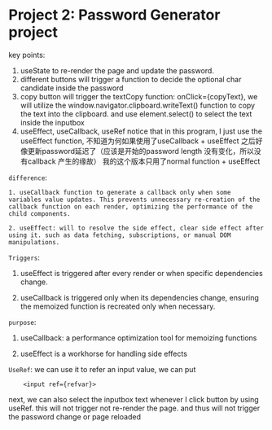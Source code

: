 # Project 2: Password Generator project
key points: 
1. useState to re-render the page and update the password. 
2. different buttons will trigger a function to decide the optional char candidate inside the password
3. copy button will trigger the textCopy function: onClick={copyText}, we will utilize the window.navigator.clipboard.writeText() function to copy the text into the clipboard. and use element.select() to select the text inside the inputbox
4. useEffect, useCallback, useRef
    notice that in this program, I just use the useEffect function, 不知道为何如果使用了useCallback + useEffect 之后好像更新password延迟了（应该是开始的password length 没有变化，所以没有callback 产生的缘故）
    我的这个版本只用了normal function + useEffect

`difference`:

    1. useCallback function to generate a callback only when some variables value updates. This prevents unnecessary re-creation of the callback function on each render, optimizing the performance of the child components.
    
    2. useEffect: will to resolve the side effect, clear side effect after using it. such as data fetching, subscriptions, or manual DOM manipulations. 

`Triggers`:

1. useEffect is triggered after every render or when specific dependencies change.

2. useCallback is triggered only when its dependencies change, ensuring the memoized function is recreated only when necessary.

`purpose`:

1. useCallback: a performance optimization tool for memoizing functions

2. useEffect is a workhorse for handling side effects



`UseRef`: we can use it to refer an input value, we can put 
```
    <input ref={refvar}>
```

next, we can also select the inputbox text whenever I click button by using useRef. this will not trigger not re-render the page. and thus will not trigger the password change or page reloaded



